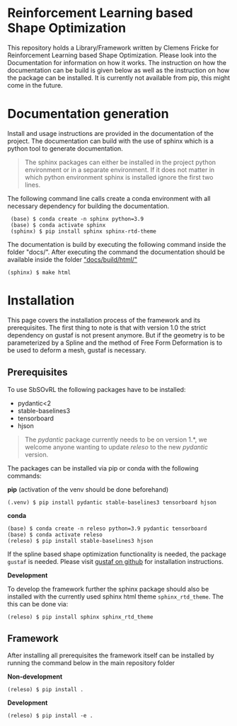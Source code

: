 # Reinforcement Learning based Shape Optimization

This repository holds a Library/Framework written by Clemens Fricke for Reinforcement Learning based Shape Optimization. Please look into the Documentation for information on how it works. The instruction on how the documentation can be build is given below as well as the instruction on how the package can be installed. It is currently not available from pip, this might come in the future.


Documentation generation
========================

Install and usage instructions are provided in the documentation of the project. The documentation can build with the use of sphinx which is a python tool to generate documentation.
> The sphinx packages can either be installed in the project python environment or in a separate environment. If it does not matter in which python environment sphinx is installed ignore the first two lines.

The following command line calls create a conda environment with all necessary dependency for building the documentation.
``` console
 (base) $ conda create -n sphinx python=3.9
 (base) $ conda activate sphinx
 (sphinx) $ pip install sphinx sphinx-rtd-theme
```

The documentation is build by executing the following command inside the folder "docs/". After executing the command the documentation should be available inside the folder ["docs/build/html/"](docs/build/html)
``` console
(sphinx) $ make html
```

Installation
============

This page covers the installation process of the framework and its prerequisites. The first thing to note is that with version 1.0 the strict dependency on gustaf is not present anymore. But if the geometry is to be parameterized by a Spline and the method of Free Form Deformation is to be used to deform a mesh, gustaf is necessary.

Prerequisites
-------------
To use SbSOvRL the following packages have to be installed:
 - pydantic<2
 - stable-baselines3
 - tensorboard
 - hjson

 > The *pydantic* package currently needs to be on version 1.\*, we welcome anyone wanting to update *releso* to the new *pydantic* version.

The packages can be installed via pip or conda with the following commands:

**pip** (activation of the venv should be done beforehand)

``` console
(.venv) $ pip install pydantic stable-baselines3 tensorboard hjson
```

**conda**

``` console
(base) $ conda create -n releso python=3.9 pydantic tensorboard
(base) $ conda activate releso
(releso) $ pip install stable-baselines3 hjson
```

If the spline based shape optimization functionality is needed, the package ``gustaf`` is needed. Please visit [gustaf on github](https://github.com/tataratat/gustaf) for installation instructions.


**Development**

To develop the framework further the sphinx package should also be installed with the currently used sphinx html theme ``sphinx_rtd_theme``.
The this can be done via:

``` console
(releso) $ pip install sphinx sphinx_rtd_theme
```

Framework
---------

After installing all prerequisites the framework itself can be installed by running the command below in the main repository folder

**Non-development**

```console
(releso) $ pip install .
```

**Development**

``` console
(releso) $ pip install -e .
```
